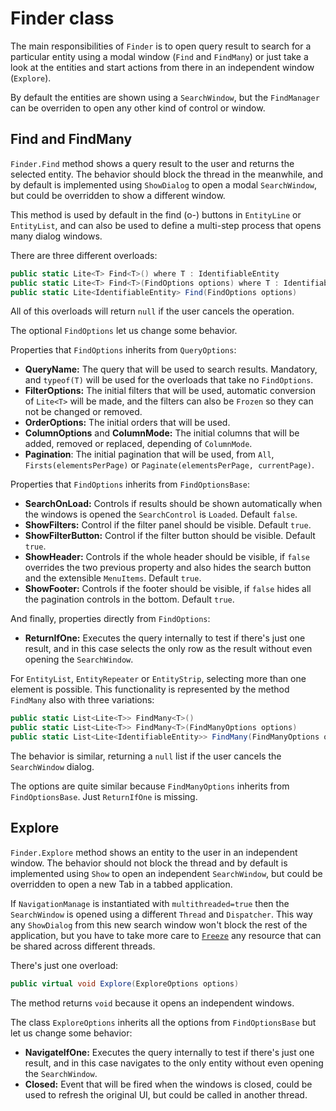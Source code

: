 # Finder class 

The main responsibilities of `Finder` is to open query result to search for a particular entity using a modal window (`Find` and `FindMany`) or just take a look at the entities and start actions from there in an independent window (`Explore`). 

By default the entities are shown using a `SearchWindow`, but the `FindManager` can be overriden to open any other kind of control or window.

## Find and FindMany
`Finder.Find` method shows a query result to the user and returns the selected entity. The behavior should block the thread in the meanwhile, and by default is implemented using `ShowDialog` to open a modal `SearchWindow`, but could be overridden to show a different window.

This method is used by default in the find (o-) buttons in `EntityLine` or `EntityList`, and can also be used to define a multi-step process that opens many dialog windows. 

There are three different overloads: 

```C#
public static Lite<T> Find<T>() where T : IdentifiableEntity
public static Lite<T> Find<T>(FindOptions options) where T : IdentifiableEntity
public static Lite<IdentifiableEntity> Find(FindOptions options)
```

All of this overloads will return `null` if the user cancels the operation.

The optional `FindOptions` let us change some behavior.

Properties that `FindOptions` inherits from `QueryOptions`:

* **QueryName:** The query that will be used to search results. Mandatory, and `typeof(T)` will be used for the overloads that take no `FindOptions`. 
* **FilterOptions:** The initial filters that will be used, automatic conversion of `Lite<T>` will be made, and the filters can also be `Frozen` so they can not be changed or removed. 
* **OrderOptions:** The initial orders that will be used.  
* **ColumnOptions** and **ColumnMode:** The initial columns that will be added, removed or replaced, depending of `ColumnMode`.  
* **Pagination**: The initial pagination that will be used, from `All`, `Firsts(elementsPerPage)` or `Paginate(elementsPerPage, currentPage)`.  

Properties that `FindOptions` inherits from `FindOptionsBase`:

* **SearchOnLoad:** Controls if results should be shown automatically when the windows is opened the `SearchControl` is `Loaded`. Default `false`.
* **ShowFilters:** Control if the filter panel should be visible. Default `true`.
* **ShowFilterButton:** Control if the filter button should be visible. Default `true`.
* **ShowHeader:** Controls if the whole header should be visible, if `false` overrides the two previous property and also hides the search button and the extensible `MenuItems`. Default `true`.
* **ShowFooter:** Controls if the footer should be visible, if `false` hides all the pagination controls in the bottom. Default `true`.   

And finally, properties directly from `FindOptions`: 

* **ReturnIfOne:** Executes the query internally to test if there's just one result, and in this case selects the only row as the result without even opening the `SearchWindow`. 

For `EntityList`, `EntityRepeater` or `EntityStrip`, selecting more than one element is possible. This functionality is represented by the method `FindMany` also with three variations: 

```C#
public static List<Lite<T>> FindMany<T>()
public static List<Lite<T>> FindMany<T>(FindManyOptions options)
public static List<Lite<IdentifiableEntity>> FindMany(FindManyOptions options)
```

The behavior is similar, returning a `null` list if the user cancels the `SearchWindow` dialog. 

The options are quite similar because `FindManyOptions` inherits from `FindOptionsBase`. Just `ReturnIfOne` is missing. 

## Explore
`Finder.Explore` method shows an entity to the user in an independent window. The behavior should not block the thread and by default is implemented using `Show` to open an independent `SearchWindow`, but could be overridden to open a new Tab in a tabbed application.

If `NavigationManage` is instantiated with `multithreaded=true` then the `SearchWindow` is opened using a different `Thread` and `Dispatcher`. This way any `ShowDialog` from this new search window won't block the rest of the application, but you have to take more care to [`Freeze`](http://msdn.microsoft.com/en-us/library/system.windows.freezable(v=vs.110).aspx) any resource that can be shared across different threads. 

There's just one overload:

```C#
public virtual void Explore(ExploreOptions options)
```

The method returns `void` because it opens an independent windows.

The class `ExploreOptions` inherits all the options from `FindOptionsBase` but let us change some behavior: 

* **NavigateIfOne:** Executes the query internally to test if there's just one result, and in this case navigates to the only entity without even opening the `SearchWindow`.
* **Closed:** Event that will be fired when the windows is closed, could be used to refresh the original UI, but could be called in another thread.
